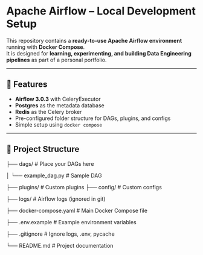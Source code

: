 # Apache Airflow – Local Development Setup

This repository contains a **ready-to-use Apache Airflow environment** running with **Docker Compose**.  
It is designed for **learning, experimenting, and building Data Engineering pipelines** as part of a personal portfolio.  

---

## 🚀 Features

- **Airflow 3.0.3** with CeleryExecutor  
- **Postgres** as the metadata database  
- **Redis** as the Celery broker  
- Pre-configured folder structure for DAGs, plugins, and configs  
- Simple setup using `docker compose`  

---

## 📂 Project Structure

├── dags/ # Place your DAGs here

│ └── example_dag.py # Sample DAG

├── plugins/ # Custom plugins
├── config/ # Custom configs

├── logs/ # Airflow logs (ignored in git)

├── docker-compose.yaml # Main Docker Compose file

├── .env.example # Example environment variables

├── .gitignore # Ignore logs, .env, pycache

└── README.md # Project documentation
